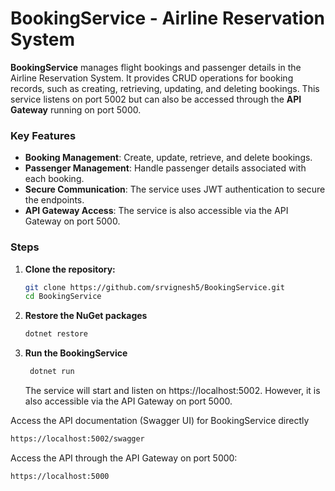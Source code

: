 
# BookingService - Airline Reservation System
**BookingService** manages flight bookings and passenger details in the Airline Reservation System. It provides CRUD operations for booking records, such as creating, retrieving, updating, and deleting bookings. This service listens on port 5002 but can also be accessed through the **API Gateway** running on port 5000.

### Key Features
- **Booking Management**: Create, update, retrieve, and delete bookings.
- **Passenger Management**: Handle passenger details associated with each booking.
- **Secure Communication**: The service uses JWT authentication to secure the endpoints.
- **API Gateway Access**: The service is also accessible via the API Gateway on port 5000.

### Steps

1. **Clone the repository:**
   ```bash
   git clone https://github.com/srvignesh5/BookingService.git
   cd BookingService
   ```
2. **Restore the NuGet packages**
      ```bash
    dotnet restore
   ```
4. **Run the BookingService**
   ```bash
    dotnet run
   ```
   The service will start and listen on https://localhost:5002. However, it is also accessible via the API Gateway on port 5000.

Access the API documentation (Swagger UI) for BookingService directly
```bash
https://localhost:5002/swagger
```
Access the API through the API Gateway on port 5000:
```bash
https://localhost:5000
```
